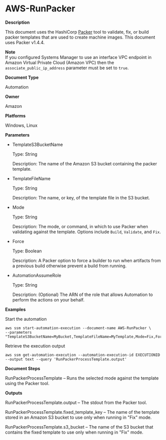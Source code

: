 # AWS\-RunPacker<a name="automation-aws-runpacker"></a>

**Description**

This document uses the HashiCorp [Packer](https://www.packer.io/) tool to validate, fix, or build packer templates that are used to create machine images\. This document uses Packer v1\.4\.4\.

**Note**  
If you configured Systems Manager to use an interface VPC endpoint in Amazon Virtual Private Cloud \(Amazon VPC\) then the `associate_public_ip_address` parameter must be set to `true`\.

**Document Type**

Automation

**Owner**

Amazon

**Platforms**

Windows, Linux

**Parameters**
+ TemplateS3BucketName

  Type: String

  Description: The name of the Amazon S3 bucket containing the packer template\.
+ TemplateFileName

  Type: String

  Description: The name, or key, of the template file in the S3 bucket\.
+ Mode

  Type: String

  Description: The mode, or command, in which to use Packer when validating against the template\. Options include `Build`, `Validate`, and `Fix`\.
+ Force

  Type: Boolean

  Description: A Packer option to force a builder to run when artifacts from a previous build otherwise prevent a build from running\. 
+ AutomationAssumeRole

  Type: String

  Description: \(Optional\) The ARN of the role that allows Automation to perform the actions on your behalf\.

**Examples**

Start the automation

```
aws ssm start-automation-execution --document-name AWS-RunPacker \
--parameters "TemplateS3BucketName=MyBucket,TemplateFileName=MyTemplate,Mode=Fix,Force=False,AutomationAssumeRole=arn:aws:iam::111122223333:role/AutomationServiceRole"
```

Retrieve the execution output

```
aws ssm get-automation-execution --automation-execution-id EXECUTIONID --output text --query 'RunPackerProcessTemplate.output'
```

**Document Steps**

RunPackerProcessTemplate – Runs the selected mode against the template using the Packer tool\.

**Outputs**

RunPackerProcessTemplate\.output – The stdout from the Packer tool\.

RunPackerProcessTemplate\.fixed\_template\_key – The name of the template stored in an Amazon S3 bucket to use only when running in "Fix" mode\.

RunPackerProcessTemplate\.s3\_bucket – The name of the S3 bucket that contains the fixed template to use only when running in "Fix" mode\.